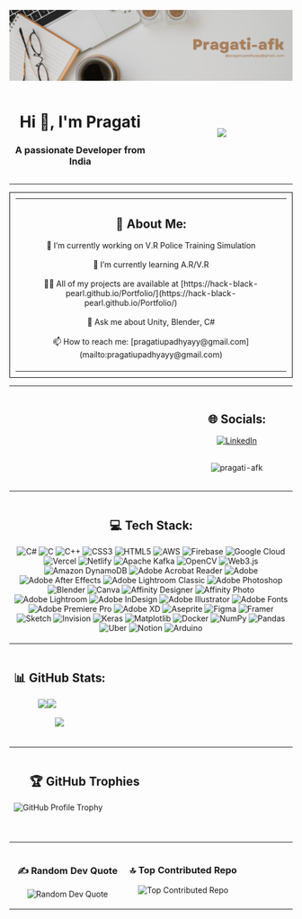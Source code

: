 ![Alt text](https://github.com/pragati-afk/pragati-afk/blob/main/Pragati-afk%20(2).png)
<div style="display: flex; justify-content: center; align-items: center;">
  <div style="width: 50%; text-align: center;">
    <h1>Hi 👋, I'm Pragati</h1>
    <h3>A passionate Developer from India</h3>
  </div>
  <div style="width: 50%; text-align: center;">
    <img src="https://octodex.github.com/images/spidertocat.png" width="200">
  </div>
</div>

<hr/>
<table style="width: 100%; border-collapse: collapse; padding: 10px; border: 1px solid #000;">
  <tr>
    <td style="text-align: center;">
      <h2 align="center">💫 About Me:</h2>
      🔭 I’m currently working on V.R Police Training Simulation<br><br>
      🌱 I’m currently learning A.R/V.R<br><br>
      👨‍💻 All of my projects are available at [https://hack-black-pearl.github.io/Portfolio/](https://hack-black-pearl.github.io/Portfolio/) &nbsp&nbsp&nbsp&nbsp&nbsp&nbsp&nbsp&nbsp&nbsp&nbsp&nbsp&nbsp&nbsp&nbsp&nbsp&nbsp&nbsp&nbsp<br><br>
      💬 Ask me about Unity, Blender, C#<br><br>
      📫 How to reach me: [pragatiupadhyayy@gmail.com](mailto:pragatiupadhyayy@gmail.com)
      <br><br>
     
  </td>
  </tr>
</table>



<hr/>

<table>
     <td style="width: 100%; text-align: center; border: 1px solid transparent; vertical-align: top;">

<div align='center'>
    <h2>🌐 Socials: </h2> <a href="https://linkedin.com/in/pragati-upadhyay-a663b4290">
        <img src="https://img.shields.io/badge/LinkedIn-%230077B5.svg?logo=linkedin&logoColor=white" alt="LinkedIn">
    </a>    
    &nbsp&nbsp&nbsp&nbsp&nbsp&nbsp&nbsp&nbsp&nbsp&nbsp&nbsp&nbsp&nbsp&nbsp&nbsp&nbsp&nbsp&nbsp&nbsp&nbsp&nbsp&nbsp&nbsp&nbsp&nbsp&nbsp&nbsp&nbsp&nbsp&nbsp&nbsp&nbsp&nbsp&nbsp&nbsp&nbsp&nbsp&nbsp&nbsp&nbsp&nbsp&nbsp&nbsp&nbsp&nbsp&nbsp&nbsp&nbsp&nbsp&nbsp&nbsp&nbsp&nbsp&nbsp&nbsp&nbsp&nbsp&nbsp&nbsp&nbsp&nbsp&nbsp&nbsp&nbsp&nbsp&nbsp&nbsp&nbsp&nbsp&nbsp&nbsp&nbsp&nbsp&nbsp&nbsp&nbsp&nbsp&nbsp&nbsp&nbsp&nbsp&nbsp&nbsp&nbsp&nbsp&nbsp&nbsp&nbsp&nbsp&nbsp&nbsp&nbsp&nbsp&nbsp&nbsp&nbsp&nbsp&nbsp&nbsp&nbsp&nbsp&nbsp&nbsp&nbsp&nbsp&nbsp&nbsp&nbsp&nbsp&nbsp&nbsp&nbsp&nbsp&nbsp&nbsp&nbsp&nbsp&nbsp&nbsp&nbsp&nbsp&nbsp&nbsp&nbsp&nbsp&nbsp&nbsp&nbsp&nbsp&nbsp&nbsp&nbsp&nbsp&nbsp&nbsp&nbsp&nbsp&nbsp&nbsp&nbsp&nbsp&nbsp&nbsp&nbsp&nbsp&nbsp&nbsp&nbsp&nbsp&nbsp&nbsp&nbsp&nbsp&nbsp&nbsp&nbsp&nbsp&nbsp&nbsp&nbsp&nbsp&nbsp&nbsp&nbsp&nbsp&nbsp&nbsp&nbsp&nbsp&nbsp&nbsp&nbsp&nbsp&nbsp&nbsp&nbsp&nbsp&nbsp&nbsp&nbsp&nbsp&nbsp&nbsp&nbsp&nbsp&nbsp&nbsp&nbsp&nbsp&nbsp&nbsp&nbsp&nbsp&nbsp&nbsp&nbsp&nbsp&nbsp&nbsp&nbsp&nbsp&nbsp&nbsp&nbsp&nbsp&nbsp&nbsp&nbsp&nbsp&nbsp&nbsp

<p align="center">
   

  <img src="https://komarev.com/ghpvc/?username=pragati-afk&label=Profile%20views&color=0e75b6&style=flat" alt="pragati-afk" />  </p>
   </div>
     
 </td>
</table>
<hr/>
<table>
     <td style="width: 100%; text-align: center; border: 1px solid transparent; vertical-align: top;">
<div align="center">
    <h2 align="center">💻 Tech Stack:</h2>
    <img src="https://img.shields.io/badge/c%23-%23239120.svg?style=for-the-badge&logo=csharp&logoColor=white" alt="C#">
    <img src="https://img.shields.io/badge/c-%2300599C.svg?style=for-the-badge&logo=c&logoColor=white" alt="C">
    <img src="https://img.shields.io/badge/c++-%2300599C.svg?style=for-the-badge&logo=c%2B%2B&logoColor=white" alt="C++">
    <img src="https://img.shields.io/badge/css3-%231572B6.svg?style=for-the-badge&logo=css3&logoColor=white" alt="CSS3">
    <img src="https://img.shields.io/badge/html5-%23E34F26.svg?style=for-the-badge&logo=html5&logoColor=white" alt="HTML5">
    <img src="https://img.shields.io/badge/AWS-%23FF9900.svg?style=for-the-badge&logo=amazon-aws&logoColor=white" alt="AWS">
    <img src="https://img.shields.io/badge/firebase-%23039BE5.svg?style=for-the-badge&logo=firebase" alt="Firebase">
    <img src="https://img.shields.io/badge/GoogleCloud-%234285F4.svg?style=for-the-badge&logo=google-cloud&logoColor=white" alt="Google Cloud">
    <img src="https://img.shields.io/badge/vercel-%23000000.svg?style=for-the-badge&logo=vercel&logoColor=white" alt="Vercel">
    <img src="https://img.shields.io/badge/netlify-%23000000.svg?style=for-the-badge&logo=netlify&logoColor=#00C7B7" alt="Netlify">
    <img src="https://img.shields.io/badge/Apache%20Kafka-000?style=for-the-badge&logo=apachekafka" alt="Apache Kafka">
    <img src="https://img.shields.io/badge/opencv-%23white.svg?style=for-the-badge&logo=opencv&logoColor=white" alt="OpenCV">
    <img src="https://img.shields.io/badge/web3.js-F16822?style=for-the-badge&logo=web3.js&logoColor=white" alt="Web3.js">
    <img src="https://img.shields.io/badge/Amazon%20DynamoDB-4053D6?style=for-the-badge&logo=Amazon%20DynamoDB&logoColor=white" alt="Amazon DynamoDB">
    <img src="https://img.shields.io/badge/Adobe%20Acrobat%20Reader-EC1C24.svg?style=for-the-badge&logo=Adobe%20Acrobat%20Reader&logoColor=white" alt="Adobe Acrobat Reader">
    <img src="https://img.shields.io/badge/adobe-%23FF0000.svg?style=for-the-badge&logo=adobe&logoColor=white" alt="Adobe">
    <img src="https://img.shields.io/badge/Adobe%20After%20Effects-9999FF.svg?style=for-the-badge&logo=Adobe%20After%20Effects&logoColor=white" alt="Adobe After Effects">
    <img src="https://img.shields.io/badge/Adobe%20Lightroom%20Classic-31A8FF.svg?style=for-the-badge&logo=Adobe%20Lightroom%20Classic&logoColor=white" alt="Adobe Lightroom Classic">
    <img src="https://img.shields.io/badge/adobe%20photoshop-%2331A8FF.svg?style=for-the-badge&logo=adobe%20photoshop&logoColor=white" alt="Adobe Photoshop">
    <img src="https://img.shields.io/badge/blender-%23F5792A.svg?style=for-the-badge&logo=blender&logoColor=white" alt="Blender">
    <img src="https://img.shields.io/badge/Canva-%2300C4CC.svg?style=for-the-badge&logo=Canva&logoColor=white" alt="Canva">
    <img src="https://img.shields.io/badge/affinity%20designer-%231B72BE.svg?style=for-the-badge&logo=affinity-designer&logoColor=white" alt="Affinity Designer">
    <img src="https://img.shields.io/badge/affinity%20photo-%237E4DD2.svg?style=for-the-badge&logo=affinity-photo&logoColor=white" alt="Affinity Photo">
    <img src="https://img.shields.io/badge/Adobe%20Lightroom-31A8FF.svg?style=for-the-badge&logo=Adobe%20Lightroom&logoColor=white" alt="Adobe Lightroom">
    <img src="https://img.shields.io/badge/Adobe%20InDesign-49021F?style=for-the-badge&logo=adobeindesign&logoColor=FF3366" alt="Adobe InDesign">
    <img src="https://img.shields.io/badge/adobe%20illustrator-%23FF9A00.svg?style=for-the-badge&logo=adobe%20illustrator&logoColor=white" alt="Adobe Illustrator">
    <img src="https://img.shields.io/badge/Adobe%20Fonts-000B1D.svg?style=for-the-badge&logo=Adobe%20Fonts&logoColor=white" alt="Adobe Fonts">
    <img src="https://img.shields.io/badge/Adobe%20Premiere%20Pro-9999FF.svg?style=for-the-badge&logo=Adobe%20Premiere%20Pro&logoColor=white" alt="Adobe Premiere Pro">
    <img src="https://img.shields.io/badge/Adobe%20XD-470137?style=for-the-badge&logo=Adobe%20XD&logoColor=#FF61F6" alt="Adobe XD">
    <img src="https://img.shields.io/badge/Aseprite-FFFFFF?style=for-the-badge&logo=Aseprite&logoColor=#7D929E" alt="Aseprite">
    <img src="https://img.shields.io/badge/figma-%23F24E1E.svg?style=for-the-badge&logo=figma&logoColor=white" alt="Figma">
    <img src="https://img.shields.io/badge/Framer-black?style=for-the-badge&logo=framer&logoColor=blue" alt="Framer">
    <img src="https://img.shields.io/badge/Sketch-FFB387?style=for-the-badge&logo=sketch&logoColor=black" alt="Sketch">
    <img src="https://img.shields.io/badge/invision-FF3366?style=for-the-badge&logo=invision&logoColor=white" alt="Invision">
    <img src="https://img.shields.io/badge/Keras-%23D00000.svg?style=for-the-badge&logo=Keras&logoColor=white" alt="Keras">
    <img src="https://img.shields.io/badge/Matplotlib-%23ffffff.svg?style=for-the-badge&logo=Matplotlib&logoColor=black" alt="Matplotlib">
    <img src="https://img.shields.io/badge/docker-%230db7ed.svg?style=for-the-badge&logo=docker&logoColor=white" alt="Docker">
    <img src="https://img.shields.io/badge/numpy-%23013243.svg?style=for-the-badge&logo=numpy&logoColor=white" alt="NumPy">
    <img src="https://img.shields.io/badge/pandas-%23150458.svg?style=for-the-badge&logo=pandas&logoColor=white" alt="Pandas">
    <img src="https://img.shields.io/badge/Uber-%23000000.svg?style=for-the-badge&logo=Uber&logoColor=white" alt="Uber">
    <img src="https://img.shields.io/badge/Notion-%23000000.svg?style=for-the-badge&logo=notion&logoColor=white" alt="Notion">
    <img src="https://img.shields.io/badge/-Arduino-00979D?style=for-the-badge&logo=Arduino&logoColor=white" alt="Arduino">
</div>
           </td>
</table>
<hr/>

<table>
     <td style="width: 100%; text-align: center; border: 1px solid transparent; vertical-align: top;">
<div align="center">
    <h2 align="center">📊 GitHub Stats:</h2>
<p>
  <img src="https://github-readme-stats.vercel.app/api?username=pragati-afk&theme=radical&hide_border=false&include_all_commits=true&count_private=true" /><img src="https://github-readme-streak-stats.herokuapp.com/?user=pragati-afk&theme=radical&hide_border=false" />&nbsp&nbsp&nbsp&nbsp&nbsp&nbsp&nbsp&nbsp&nbsp&nbsp&nbsp&nbsp<br/></p>
  <p align="center">
  <img src="https://github-readme-stats.vercel.app/api/top-langs/?username=pragati-afk" />
</p>
</div>
 </td>
</table>



<hr/>

<table>
     <td style="width: 100%; text-align: center; border: 1px solid transparent; vertical-align: top;">
<h2 align="center">🏆 GitHub Trophies</h2>
<div align="center">
    <img src="https://github-profile-trophy.vercel.app/?username=pragati-afk&theme=radical&no-frame=false&no-bg=true&margin-w=4" alt="GitHub Profile Trophy"> &nbsp&nbsp&nbsp&nbsp&nbsp&nbsp&nbsp&nbsp&nbsp&nbsp&nbsp&nbsp&nbsp&nbsp&nbsp&nbsp&nbsp&nbsp&nbsp&nbsp&nbsp&nbsp&nbsp&nbsp
</div>&nbsp&nbsp&nbsp&nbsp&nbsp&nbsp&nbsp&nbsp&nbsp&nbsp&nbsp&nbsp
<br/>
<br/>
           </td>
</table>
<hr/>

<table style="border-collapse: collapse;">
  <tr>
    <td style="width: 50%; text-align: center; border: 1px solid transparent; vertical-align: top;">
      <h3>✍️ Random Dev Quote</h3>
      <img src="https://quotes-github-readme.vercel.app/api?type=horizontal&theme=radical" alt="Random Dev Quote">
    </td>
    <td style="width: 50%; text-align: center; border: 1px solid transparent; vertical-align: top;">
      <h3>🔝 Top Contributed Repo</h3>
      <img src="https://github-contributor-stats.vercel.app/api?username=pragati-afk&limit=5&theme=dark&combine_all_yearly_contributions=true" alt="Top Contributed Repo">
    </td>
  </tr>
</table>










---


